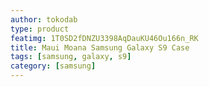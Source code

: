 ```yaml
---
author: tokodab
type: product
featimg: 1T0SD2fDNZU3398AqDauKU46Ou166n_RK
title: Maui Moana Samsung Galaxy S9 Case
tags: [samsung, galaxy, s9]
category: [samsung]
---
```

